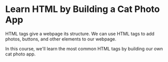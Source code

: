 
# Learn HTML by Building a Cat Photo App

HTML tags give a webpage its structure. We can use HTML tags to add photos, buttons, and other elements to our webpage.

In this course, we'll learn the most common HTML tags by building our own cat photo app.

